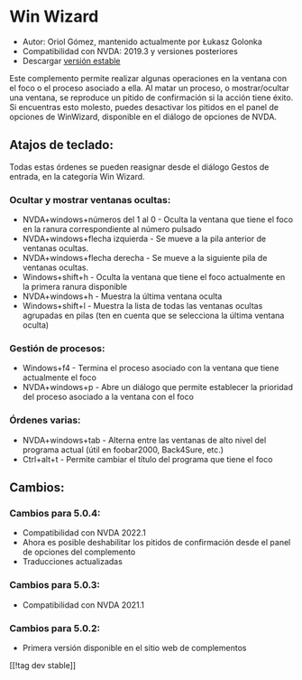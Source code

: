 # Win Wizard #

* Autor: Oriol Gómez, mantenido actualmente por Łukasz Golonka
* Compatibilidad con NVDA: 2019.3 y versiones posteriores
* Descargar [versión estable][1]

Este complemento permite realizar algunas operaciones en la ventana con el
foco o el proceso asociado a ella. Al matar un proceso, o mostrar/ocultar
una ventana, se reproduce un pitido de confirmación si la acción tiene
éxito. Si encuentras esto molesto, puedes desactivar los pitidos en el panel
de opciones de WinWizard, disponible en el diálogo de opciones de NVDA.

## Atajos de teclado:
Todas estas órdenes se pueden reasignar desde el diálogo Gestos de entrada,
en la categoría Win Wizard.
### Ocultar y mostrar ventanas ocultas:
* NVDA+windows+números del 1 al 0 - Oculta la ventana que tiene el foco en
  la ranura correspondiente al número pulsado
* NVDA+windows+flecha izquierda - Se mueve a la pila anterior de ventanas
  ocultas.
* NVDA+windows+flecha derecha - Se mueve a la siguiente pila de ventanas
  ocultas.
* Windows+shift+h - Oculta la ventana que tiene el foco actualmente en la
  primera ranura disponible
* NVDA+windows+h - Muestra la última ventana oculta
* Windows+shift+l - Muestra la lista de todas las ventanas ocultas agrupadas
  en pilas (ten en cuenta que se selecciona la última ventana oculta)

### Gestión de procesos:
* Windows+f4 - Termina el proceso asociado con la ventana que tiene
  actualmente el foco
* NVDA+windows+p - Abre un diálogo que permite establecer la prioridad del
  proceso asociado a la ventana con el foco

### Órdenes varias:
* NVDA+windows+tab - Alterna entre las ventanas de alto nivel del programa
  actual (útil en foobar2000, Back4Sure, etc.)
* Ctrl+alt+t - Permite cambiar el título del programa que tiene el foco

## Cambios:

### Cambios para 5.0.4:

* Compatibilidad con NVDA 2022.1
* Ahora es posible deshabilitar los pitidos de confirmación desde el panel
  de opciones del complemento
* Traducciones actualizadas

### Cambios para 5.0.3:

* Compatibilidad con NVDA 2021.1

### Cambios para 5.0.2:

* Primera versión disponible en el sitio web de complementos

[[!tag dev stable]]

[1]: https://addons.nvda-project.org/files/get.php?file=winwizard
